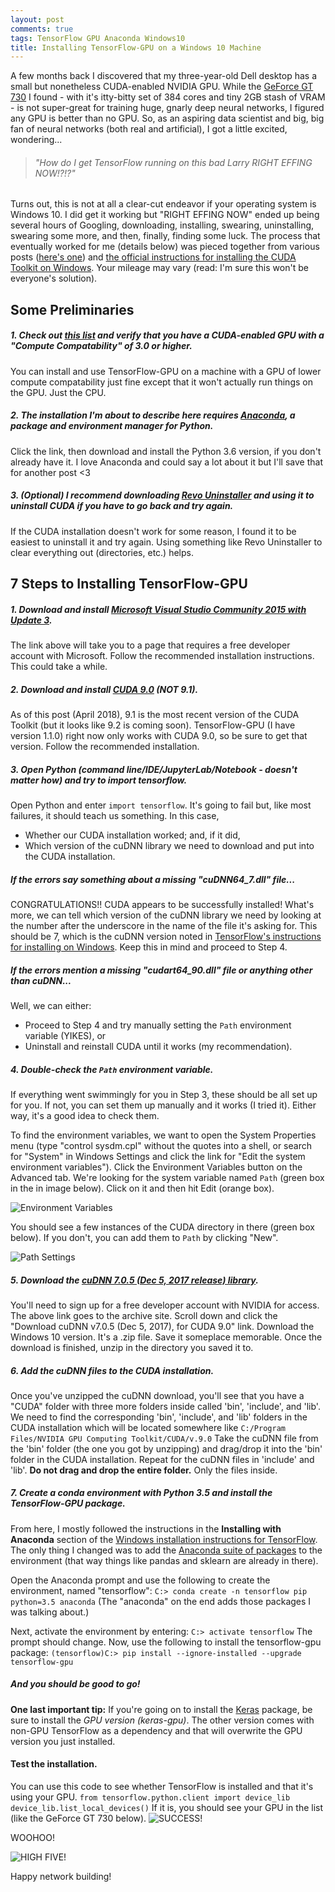 ```yaml
---
layout: post
comments: true
tags: TensorFlow GPU Anaconda Windows10
title: Installing TensorFlow-GPU on a Windows 10 Machine
---
```

A few months back I discovered that my three-year-old Dell desktop has a small but nonetheless CUDA-enabled NVIDIA GPU. While the [GeForce GT 730](https://www.geforce.com/hardware/desktop-gpus/geforce-gt-730) I found - with it's itty-bitty set of 384 cores and tiny 2GB stash of VRAM -  is not super-great for training huge, gnarly deep neural networks, I figured any GPU is better than no GPU. So, as an aspiring data scientist and big, big fan of neural networks (both real and artificial), I got a little excited, wondering... 

> ###### "How do I get TensorFlow running on this bad Larry *RIGHT EFFING NOW!?!?*"

Turns out, this is not at all a clear-cut endeavor if your operating system is Windows 10. I did get it working but "RIGHT EFFING NOW" ended up being several hours of Googling, downloading, installing, swearing, uninstalling, swearing some more, and then, finally, finding some luck. The process that eventually worked for me (details below) was pieced together from various posts ([here's one](http://www.netinstructions.com/how-to-install-and-run-gpu-enabled-tensorflow-on-windows/)) and [the official instructions for installing the CUDA Toolkit on Windows](https://docs.nvidia.com/cuda/cuda-installation-guide-microsoft-windows/). Your mileage may vary (read: I'm sure this won't be everyone's solution).

## Some Preliminaries

##### 1. Check out [this list](https://developer.nvidia.com/cuda-gpus) and verify that you have a CUDA-enabled GPU with a "Compute Compatability" of *3.0 or higher*.
You can install and use TensorFlow-GPU on a machine with a GPU of lower compute compatability just fine except that it won't actually run things on the GPU. Just the CPU. 

##### 2. The installation I'm about to describe here requires [Anaconda](https://www.anaconda.com/download/), a package and environment manager for Python. 
Click the link, then download and install the Python 3.6 version, if you don't already have it. I love Anaconda and could say a lot about it but I'll save that for another post <3

##### 3. (Optional) I recommend downloading [Revo Uninstaller](https://www.revouninstaller.com/revo_uninstaller_free_download.html?gclid=CjwKCAjwnLjVBRAdEiwAKSGPI481vBfbg8ZZL9fXGXW5v4c9Zbnk8Y-KJ0mUoeBcdYtLvde_4AxyZhoCMnEQAvD_BwE) and using it to uninstall CUDA if you have to go back and try again.
If the CUDA installation doesn't work for some reason, I found it to be easiest to uninstall it and try again. Using something like Revo Uninstaller to clear everything out (directories, etc.) helps.  

## 7 Steps to Installing TensorFlow-GPU

##### 1. Download and install [Microsoft Visual Studio Community 2015 with Update 3](https://my.visualstudio.com/Downloads?q=Visual%20Studio%202015%20with%20Update%203).
The link above will take you to a page that requires a free developer account with Microsoft. Follow the recommended installation instructions. This could take a while.

##### 2. Download and install [CUDA 9.0](https://developer.nvidia.com/cuda-90-download-archive?target_os=Windows&target_arch=x86_64&target_version=10&target_type=exenetwork) (_NOT_ 9.1).
As of this post (April 2018), 9.1 is the most recent version of the CUDA Toolkit (but it looks like 9.2 is coming soon). TensorFlow-GPU (I have version 1.1.0) right now only works with CUDA 9.0, so be sure to get that version. Follow the recommended installation.

##### 3. Open Python (command line/IDE/JupyterLab/Notebook - doesn't matter how) and try to import tensorflow.
Open Python and enter `import tensorflow`. It's going to fail but, like most failures, it should teach us something. In this case,  
- Whether our CUDA installation worked; and, if it did,
- Which version of the cuDNN library we need to download and put into the CUDA installation.  

##### *If the errors say something about a missing "cuDNN64_7.dll" file...*
CONGRATULATIONS!! CUDA appears to be successfully installed! What's more, we can tell which version of the cuDNN library we need by looking at the number after the underscore in the name of the file it's asking for. This should be 7, which is the cuDNN version noted in [TensorFlow's instructions for installing on Windows](https://www.tensorflow.org/install/install_windows). Keep this in mind and proceed to Step 4.  

##### *If the errors mention a missing "cudart64_90.dll" file or anything other than cuDNN...*
Well, we can either:
- Proceed to Step 4 and try manually setting the `Path` environment variable (YIKES), or
- Uninstall and reinstall CUDA until it works (my recommendation).

##### 4. Double-check the `Path` environment variable.
If everything went swimmingly for you in Step 3, these should be all set up for you. If not, you can set them up manually and it works (I tried it). Either way, it's a good idea to check them.

To find the environment variables, we want to open the System Properties menu (type "control sysdm.cpl" without the quotes into a shell, or search for "System" in Windows Settings and click the link for "Edit the system environment variables"). Click the Environment Variables button on the Advanced tab. We're looking for the system variable named `Path` (green box in the in image below). Click on it and then hit Edit (orange box).

![Environment Variables](https://i.imgur.com/fc7LHby.png)

You should see a few instances of the CUDA directory in there (green box below). If you don't, you can add them to `Path` by clicking "New".

![Path Settings](https://i.imgur.com/vUYB6ZG.png)

##### 5. Download the [cuDNN 7.0.5 (Dec 5, 2017 release) library](https://developer.nvidia.com/rdp/cudnn-archive).
You'll need to sign up for a free developer account with NVIDIA for access. The above link goes to the archive site. Scroll down and click the "Download cuDNN v7.0.5 (Dec 5, 2017), for CUDA 9.0" link. Download the Windows 10 version. It's a .zip file. Save it someplace memorable. Once the download is finished, unzip in the directory you saved it to.

##### 6. Add the cuDNN files to the CUDA installation.
Once you've unzipped the cuDNN download, you'll see that you have a "CUDA" folder with three more folders inside called 'bin', 'include', and 'lib'. We need to find the corresponding 'bin', 'include', and 'lib' folders in the CUDA installation which will be located somewhere like
`
C:/Program Files/NVIDIA GPU Computing Toolkit/CUDA/v.9.0
`
Take the cuDNN file from the 'bin' folder (the one you got by unzipping) and drag/drop it into the 'bin' folder in the CUDA installation. Repeat for the cuDNN files in 'include' and 'lib'. **Do not drag and drop the entire folder.** Only the files inside.

##### 7. Create a conda environment with Python 3.5 and install the TensorFlow-GPU package.
From here, I mostly followed the instructions in the **Installing with Anaconda** section of the [Windows installation instructions for TensorFlow](https://www.tensorflow.org/install/install_windows). The only thing I changed was to add the [Anaconda suite of packages](https://docs.anaconda.com/anaconda/packages/py3.5_win-64) to the environment (that way things like pandas and sklearn are already in there).  

Open the Anaconda prompt and use the following to create the environment, named "tensorflow":
`
C:> conda create -n tensorflow pip python=3.5 anaconda
`
(The "anaconda" on the end adds those packages I was talking about.)

Next, activate the environment by entering:
`
C:> activate tensorflow
`
The prompt should change. Now, use the following to install the tensorflow-gpu package:
`
(tensorflow)C:> pip install --ignore-installed --upgrade tensorflow-gpu 
`

##### And you should be good to go!
__One last important tip:__ If you're going on to install the [Keras](https://keras.io/) package, be sure to install the *GPU version (keras-gpu)*. The other version comes with non-GPU TensorFlow as a dependency and that will overwrite the GPU version you just installed.

#### Test the installation.
You can use this code to see whether TensorFlow is installed and that it's using your GPU.
`
from tensorflow.python.client import device_lib
device_lib.list_local_devices()
`
If it is, you should see your GPU in the list (like the GeForce GT 730 below).
![SUCCESS!](https://i.imgur.com/8AImXBR.png)

WOOHOO! 

![HIGH FIVE!](https://media.giphy.com/media/BwOU6uH7afefu/giphy.gif)

Happy network building!
